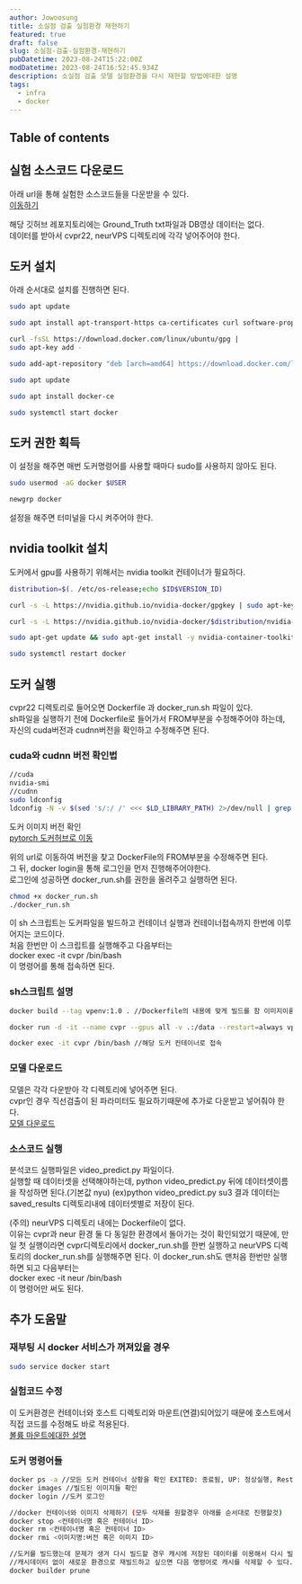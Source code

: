 ```yaml
---
author: Jowoosung
title: 소실점 검출 실험환경 재현하기
featured: true
draft: false
slug: 소실점-검출-실험환경-재현하기
pubDatetime: 2023-08-24T15:22:00Z
modDatetime: 2023-08-24T16:52:45.934Z
description: 소실점 검출 모델 실험환경을 다시 재현할 방법에대한 설명 
tags: 
  - infra
  - docker 
---  
```


## Table of contents

## 실험 소스코드 다운로드  
아래 url을 통해 실험한 소스코드들을 다운받을 수 있다.  
[이동하기](https://github.com/Oldentomato/detect_vp-reconstruction_vid)  

해당 깃허브 레포지토리에는 Ground_Truth txt파일과 DB영상 데이터는 없다.  
데이터를 받아서 cvpr22, neurVPS 디렉토리에 각각 넣어주어야 한다.  

## 도커 설치  
아래 순서대로 설치를 진행하면 된다.  
```bash
sudo apt update

sudo apt install apt-transport-https ca-certificates curl software-properties-common

curl -fsSL https://download.docker.com/linux/ubuntu/gpg |
sudo apt-key add -

sudo add-apt-repository "deb [arch=amd64] https://download.docker.com/linux/ubuntu bionic stable"

sudo apt update

sudo apt install docker-ce

sudo systemctl start docker
```

## 도커 권한 획득  
이 설정을 해주면 매번 도커명령어를 사용할 때마다 sudo를 사용하지 않아도 된다.  
```bash
sudo usermod -aG docker $USER

newgrp docker 
```
설정을 해주면 터미널을 다시 켜주어야 한다.  

## nvidia toolkit 설치  
도커에서 gpu를 사용하기 위해서는 nvidia toolkit 컨테이너가 필요하다.  
```bash
distribution=$(. /etc/os-release;echo $ID$VERSION_ID)  

curl -s -L https://nvidia.github.io/nvidia-docker/gpgkey | sudo apt-key add -  

curl -s -L https://nvidia.github.io/nvidia-docker/$distribution/nvidia-docker.list | sudo tee /etc/apt/sources.list.d/nvidia-docker.list  

sudo apt-get update && sudo apt-get install -y nvidia-container-toolkit  

sudo systemctl restart docker  
```

## 도커 실행  
cvpr22 디렉토리로 들어오면 Dockerfile 과 docker_run.sh 파일이 있다.  
sh파일을 실행하기 전에 Dockerfile로 들어가서 FROM부분을 수정해주어야 하는데, 자신의 cuda버전과 cudnn버전을 확인하고 수정해주면 된다.  
### cuda와 cudnn 버전 확인법  
```bash
//cuda 
nvidia-smi
//cudnn
sudo ldconfig
ldconfig -N -v $(sed 's/:/ /' <<< $LD_LIBRARY_PATH) 2>/dev/null | grep libcudnn
```
도커 이미지 버전 확인  
[pytorch 도커허브로 이동](https://hub.docker.com/r/pytorch/pytorch/tags)  

위의 url로 이동하여 버전을 찾고 DockerFile의 FROM부분을 수정해주면 된다.  
그 뒤, docker login을 통해 로그인을 먼저 진행해주어야한다.  
로그인에 성공하면 docker_run.sh를 권한을 올려주고 실행하면 된다.  
```bash
chmod +x docker_run.sh
./docker_run.sh
```
이 sh 스크립트는 도커파일을 빌드하고 컨테이너 실행과 컨테이너접속까지 한번에 이루어지는 코드이다.  
처음 한번만 이 스크립트를 실행해주고 다음부터는  
docker exec -it cvpr /bin/bash  
이 명령어를 통해 접속하면 된다.  
### sh스크립트 설명  
```sh
docker build --tag vpenv:1.0 . //Dockerfile의 내용에 맞게 빌드를 함 이미지이름은 vpenv 버전은 1.0 이다.

docker run -d -it --name cvpr --gpus all -v .:/data --restart=always vpenv:1.0  //도커 컨테이너를 실행함 컨테이너명은 cvpr이다

docker exec -it cvpr /bin/bash //해당 도커 컨테이너로 접속
```

### 모델 다운로드  
모델은 각각 다운받아 각 디렉토리에 넣어주면 된다.  
cvpr인 경우 직선검출이 된 파라미터도 필요하기때문에 추가로 다운받고 넣어줘야 한다.  
[모델 다운로드]()  


### 소스코드 실행  
분석코드 실행파일은 video_predict.py 파일이다.  
실행할 때 데이터셋을 선택해야하는데, python video_predict.py 뒤에 데이터셋이름을 작성하면 된다.(기본값 nyu)
(ex)python video_predict.py su3
결과 데이터는 saved_results 디렉토리내에 데이터셋별로 저장이 된다.  

(주의) neurVPS 디렉토리 내에는 Dockerfile이 없다.  
이유는 cvpr과 neur 환경 둘 다 동일한 환경에서 돌아가는 것이 확인되었기 때문에, 
만일 첫 실행이라면 cvpr디렉토리에서 docker_run.sh를 한번 실행하고 neurVPS 디렉토리의 docker_run.sh를 실행해주면 된다.
이 docker_run.sh도 맨처음 한번만 실행하면 되고 다음부터는  
docker exec -it neur /bin/bash  
이 명령어만 써도 된다.  

## 추가 도움말  
### 재부팅 시 docker 서비스가 꺼져있을 경우  
```bash
sudo service docker start
```

### 실험코드 수정  
이 도커환경은 컨테이너와 호스트 디렉토리와 마운트(연결)되어있기 때문에 호스트에서 직접 코드를 수정해도 바로 적용된다.  
[볼륨 마운트에대한 설명](https://ok-lab.tistory.com/121)  


### 도커 명령어들
```bash
docker ps -a //모든 도커 컨테이너 상황을 확인 EXITED: 종료됨, UP: 정상실행, Restarting: 문제가 생겨 재시작중
docker images //빌드된 이미지들 확인
docker login //도커 로그인

//docker 컨테이너와 이미지 삭제하기 (모두 삭제를 원할경우 아래를 순서대로 진행할것)
docker stop <컨테이너명 혹은 컨테이너 ID>
docker rm <컨테이너명 혹은 컨테이너 ID>
docker rmi <이미지명:버전 혹은 이미지 ID>

//도커를 빌드했는데 문제가 생겨 다시 빌드할 경우 캐시에 저장된 데이터를 이용해서 다시 빌드하게된다.
//캐시데이터 없이 새로운 환경으로 재빌드하고 싶으면 다음 명령어로 캐시를 삭제할 수 있다.  
docker builder prune
```
